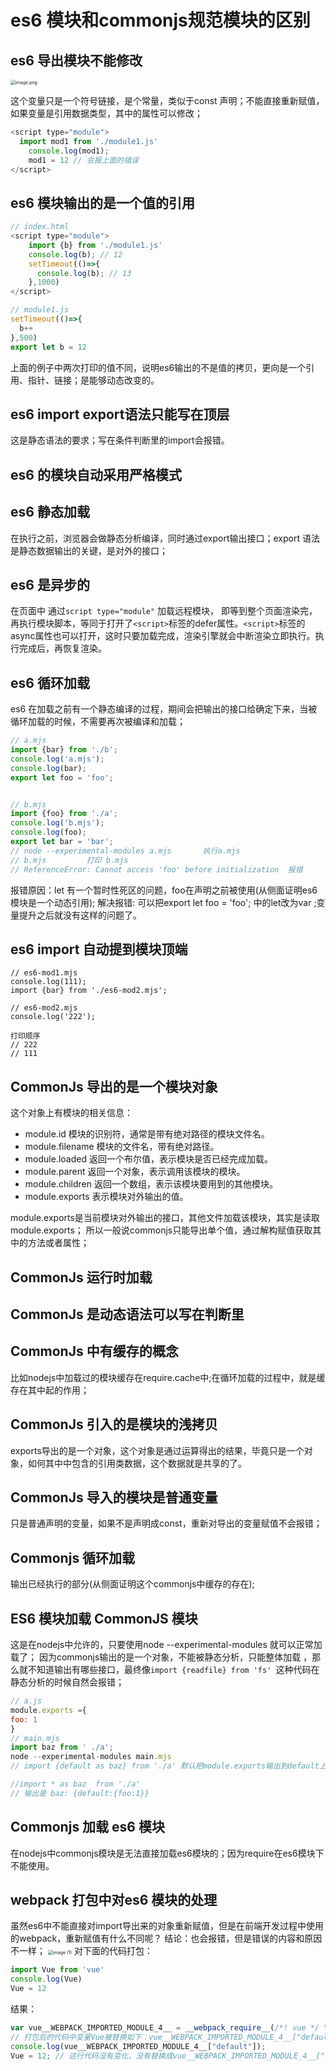 # es6 模块和commonjs规范模块的区别

## es6 导出模块不能修改

<img src="https://tva1.sinaimg.cn/large/008eGmZEgy1gnqi88iarsj30kc012glk.jpg" alt="image.png" style="zoom: 50%;" />

这个变量只是一个符号链接，是个常量，类似于const 声明；不能直接重新赋值，如果变量是引用数据类型，其中的属性可以修改；

```javascript
<script type="module">
  import mod1 from './module1.js'
	console.log(mod1);
	mod1 = 12 // 会报上面的错误
</script>
```
## es6 模块输出的是一个值的引用

```javascript
// index.html
<script type="module">
    import {b} from './module1.js'
    console.log(b); // 12
    setTimeout(()=>{
      console.log(b); // 13
    },1000)
</script>

// module1.js 
setTimeout(()=>{
  b++
},500)
export let b = 12
```
上面的例子中两次打印的值不同，说明es6输出的不是值的拷贝，更向是一个引用、指针、链接；是能够动态改变的。

## es6 import export语法只能写在顶层

这是静态语法的要求；写在条件判断里的import会报错。
## es6 的模块自动采用严格模式

## es6 静态加载

在执行之前，浏览器会做静态分析编译，同时通过export输出接口；export 语法是静态数据输出的关键，是对外的接口；

##  es6 是异步的

在页面中 通过`script type="module"`  加载远程模块， 即等到整个页面渲染完，再执行模块脚本，等同于打开了`<script>`标签的defer属性。`<script>`标签的async属性也可以打开，这时只要加载完成，渲染引擎就会中断渲染立即执行。执行完成后，再恢复渲染。

## es6 循环加载

es6 在加载之前有一个静态编译的过程，期间会把输出的接口给确定下来，当被循环加载的时候，不需要再次被编译和加载；

```javascript
// a.mjs
import {bar} from './b';
console.log('a.mjs');
console.log(bar);
export let foo = 'foo';


// b.mjs
import {foo} from './a';
console.log('b.mjs');
console.log(foo);
export let bar = 'bar';
// node --experimental-modules a.mjs       执行a.mjs
// b.mjs         打印 b.mjs
// ReferenceError: Cannot access 'foo' before initialization  报错 
```

报错原因：let 有一个暂时性死区的问题，foo在声明之前被使用(从侧面证明es6模块是一个动态引用);
解决报错: 可以把export let foo = 'foo'; 中的let改为var  ;变量提升之后就没有这样的问题了。

## es6 import 自动提到模块顶端

```
// es6-mod1.mjs
console.log(111);
import {bar} from './es6-mod2.mjs';

// es6-mod2.mjs
console.log('222'); 

打印顺序
// 222
// 111
```

## CommonJs 导出的是一个模块对象

这个对象上有模块的相关信息：

- module.id 模块的识别符，通常是带有绝对路径的模块文件名。
- module.filename 模块的文件名，带有绝对路径。
- module.loaded 返回一个布尔值，表示模块是否已经完成加载。
- module.parent 返回一个对象，表示调用该模块的模块。
- module.children 返回一个数组，表示该模块要用到的其他模块。
- module.exports 表示模块对外输出的值。

module.exports是当前模块对外输出的接口，其他文件加载该模块，其实是读取module.exports；
所以一般说commonjs只能导出单个值，通过解构赋值获取其中的方法或者属性；
## CommonJs 运行时加载

## CommonJs 是动态语法可以写在判断里

## CommonJs 中有缓存的概念

比如nodejs中加载过的模块缓存在require.cache中;在循环加载的过程中，就是缓存在其中起的作用；

## CommonJs 引入的是模块的浅拷贝

exports导出的是一个对象，这个对象是通过运算得出的结果，毕竟只是一个对象，如何其中中包含的引用类数据，这个数据就是共享的了。
## CommonJs 导入的模块是普通变量

只是普通声明的变量，如果不是声明成const，重新对导出的变量赋值不会报错；

## Commonjs 循环加载

输出已经执行的部分(从侧面证明这个commonjs中缓存的存在);

## ES6 模块加载 CommonJS 模块

这是在nodejs中允许的，只要使用node --experimental-modules  就可以正常加载了；
因为commonjs输出的是一个对象，不能被静态分析，只能整体加载 ，那么就不知道输出有哪些接口，最终像`import {readfile} from 'fs' `这种代码在静态分析的时候自然会报错；

```javascript
// a.js
module.exports ={
foo: 1
}
// main.mjs
import baz from ' ./a';
node --experimental-modules main.mjs
// import {default as baz} from './a' 默认把module.exports输出到default上 这两种情况等价

//import * as baz  from './a'
// 输出是 baz: {default:{foo:1}}
```
## Commonjs 加载 es6 模块

在nodejs中commonjs模块是无法直接加载es6模块的；因为require在es6模块下不能使用。

## webpack 打包中对es6 模块的处理

虽然es6中不能直接对import导出来的对象重新赋值，但是在前端开发过程中使用的webpack，重新赋值有什么不同呢？
结论：也会报错，但是错误的内容和原因不一样；
<img src="https://zsy-1256163601.cos.ap-beijing.myqcloud.com/image (1).png" alt="image (1)" style="zoom:50%;" />
对下面的代码打包：

```javascript
import Vue from 'vue'
console.log(Vue)  
Vue = 12 
```
结果：
```javascript
var vue__WEBPACK_IMPORTED_MODULE_4__ = __webpack_require__(/*! vue */ "2b0e");
// 打包后的代码中变量Vue被替换如下：vue__WEBPACK_IMPORTED_MODULE_4__["default"];
console.log(vue__WEBPACK_IMPORTED_MODULE_4__["default"]);
Vue = 12; // 这行代码没有变化，没有替换成vue__WEBPACK_IMPORTED_MODULE_4__["default"] ，报错的就是这一行，报错原因是严格模式下全局变量未声明
```



